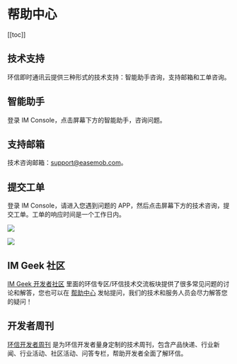 # 帮助中心

[[toc]]

## 技术支持

环信即时通讯云提供三种形式的技术支持：智能助手咨询，支持邮箱和工单咨询。

## 智能助手

登录 IM Console，点击屏幕下方的智能助手，咨询问题。

## 支持邮箱

技术咨询邮箱：support@easemob.com。

## 提交工单

登录 IM Console，请进入您遇到问题的 APP，然后点击屏幕下方的技术咨询，提交工单。工单的响应时间是一个工作日内。

![](@static/images/product/help-ticket1.jpeg)

![](@static/images/product/help-ticket2.jpeg)

## IM Geek 社区

[IM Geek 开发者社区](https://www.imgeek.org) 里面的环信专区/环信技术交流板块提供了很多常见问题的讨论和解答，您也可以在 [帮助中心](https://www.easemob.com/support) 发帖提问，我们的技术和服务人员会尽力解答您的疑问！

## 开发者周刊

[环信开发者周刊](https://www.easemob.com/weekly) 是为环信开发者量身定制的技术周刊，包含产品快递、行业新闻、行业活动、社区活动、问答专栏，帮助开发者全面了解环信。
